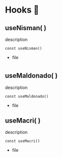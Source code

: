 # Hooks 🧐

## useNisman( )

<p>  description </p>

```
const useNisman()
```

-   file

#

## useMaldonado( )

<p>  description </p>

```
const useMaldonado()
```

-   file

## useMacri( )

<p>  description </p>

```
const useMacri()
```

-   file
